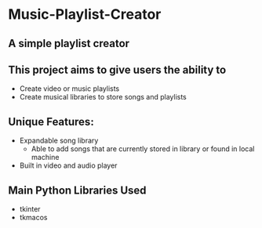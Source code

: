 # Music-Playlist-Creator
## A simple playlist creator 
## This project aims to give users the ability to 
* Create video or music playlists
* Create musical libraries to store songs and playlists
## Unique Features: 
* Expandable song library
  * Able to add songs that are currently stored in library or found in local machine
* Built in video and audio player
## Main Python Libraries Used
* tkinter
* tkmacos

